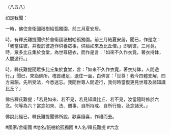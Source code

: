 （八五八）

如是我聞：

一時，佛住舍衛國祇樹給孤獨園，前三月夏安居。

時，有釋氏難提聞佛於舍衛國祇樹給孤獨園。前三月結夏安居，聞已，作是念：「我當往彼，并復於彼造作供養眾事，供給如來及比丘僧。」即到彼，三月竟，時，眾多比丘集於食堂，為世尊縫衣，而作是言：「如來不久作衣竟，著衣持鉢，人間遊行。」

時，釋氏難提聞眾多比丘集於食堂，言：「如來不久作衣竟，著衣持鉢，人間遊行。」聞已，來詣佛所，稽首禮足，退住一面，白佛言：「世尊！我今四體支解，四方易韻，先所受法，今悉迷忘。我聞世尊人間遊行，我何時當復更見世尊及諸知識比丘？」

佛告釋氏難提：「若見如來、若不見，若見知識比丘、若不見，汝當隨時修於六念。何等為六？當念如來、法、僧事、自所持戒、自所行施，及念諸天。」

佛說此經已，釋氏難提聞佛所說，歡喜隨喜，作禮而去。

#國家/舍衛國
#地名/祇樹給孤獨園
#人名/釋氏難提
#六念
